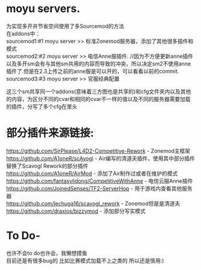 # moyu servers.
为实现多开并节省空间使用了多Sourcemod的方法                                 
在addons中：                                                   
sourcemod1:#1 moyu server >> 标准Zonemod服务器，添加了其他很多插件和模式                                  
sourcemod2:#2 moyu server >> 电信Anne服插件.     //因为不方便更新anne插件以及多开sm会有与其他sm共用的内容而导致的冲突，所以决定sm2不使用anne插件了.但是在2.3上传之前的anne服是可以开的，可以看看以前的commit.                            
sourcemod3:#3 moyu server >> 官服经典配置                                             
                     
这三个sm共享同一个addons(意味着三方图也是共享的)和cfg文件夹内以及其他的内容，为区分不同的cvar和相同的cvar不一样的值以及不同的服务器需要加载的插件，分写了多个cfg在里头                                     
                     
# 部分插件来源链接:                         
https://github.com/SirPlease/L4D2-Competitive-Rework - Zonemod主框架                                          
https://github.com/A1oneR/scAvogl - Air编写的清道夫插件，使用其中部分插件替换了Scavogl Rework的部分插件                                              
https://github.com/A1oneR/AirMod - 添加了Air制作过或者在维护的模式                          
https://github.com/fantasylidong/CompetitiveWithAnne - 电信云服Anne插件                     
https://github.com/JoinedSenses/TF2-ServerHop - 用于游戏内查看其他服务器                          
https://github.com/lechuga16/scavogl_rework - Zonemod但是是清道夫                               
https://github.com/draxios/bizzymod - 添加部分写实模式

# To Do-                                   
也许不会to do也许会，我懒想摸鱼  
目前还是有很多bug的 比如比赛模式加载不上之类的 所以还是慎用:)
